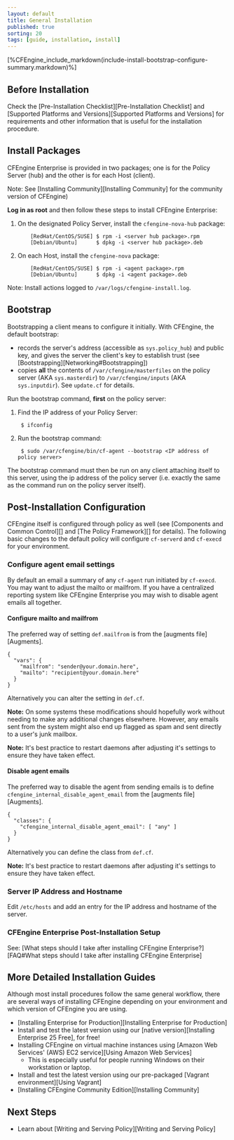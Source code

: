```yaml
---
layout: default
title: General Installation
published: true
sorting: 20
tags: [guide, installation, install]
---
```


[%CFEngine_include_markdown(include-install-bootstrap-configure-summary.markdown)%]

## Before Installation ##

Check the [Pre-Installation Checklist][Pre-Installation Checklist] and [Supported Platforms and Versions][Supported Platforms and Versions] for requirements and other information that is useful for the installation procedure.

## Install Packages ##

CFEngine Enterprise is provided in two packages; one is for the Policy
Server (hub) and the other is for each Host (client).

Note: See [Installing Community][Installing Community] for the community version of CFEngine)

**Log in as root** and then follow these steps to install CFEngine Enterprise:

1. On the designated Policy Server, install the `cfengine-nova-hub` package:

    ```
        [RedHat/CentOS/SUSE] $ rpm -i <server hub package>.rpm
        [Debian/Ubuntu]      $ dpkg -i <server hub package>.deb
    ```

2. On each Host, install the `cfengine-nova` package:

    ```
        [RedHat/CentOS/SUSE] $ rpm -i <agent package>.rpm
        [Debian/Ubuntu]      $ dpkg -i <agent package>.deb
    ```

Note: Install actions logged to `/var/logs/cfengine-install.log`.

## Bootstrap ##

Bootstrapping a client means to configure it initially.  With CFEngine, the default bootstrap:

* records the server's address (accessible as `sys.policy_hub`) and public key, and gives the server the client's key to establish trust (see [Bootstrapping][Networking#Bootstrapping])
* copies **all** the contents of `/var/cfengine/masterfiles` on the policy server (AKA `sys.masterdir`) to `/var/cfengine/inputs` (AKA `sys.inputdir`).  See `update.cf` for details.

Run the bootstrap command, **first** on the policy server:

1. Find the IP address of your Policy Server:

		
	    $ ifconfig
		

2. Run the bootstrap command:

		
        $ sudo /var/cfengine/bin/cf-agent --bootstrap <IP address of policy server>
		

The bootstrap command must then be run on any client attaching itself to this server, using the ip address of the policy server (i.e. exactly the same as the command run on the policy server itself).

## Post-Installation Configuration ##

CFEngine itself is configured through policy as well (see [Components and Common Control][] and
[The Policy Framework][] for details). The following basic changes to the default policy will configure
`cf-serverd` and `cf-execd` for your environment.


### Configure agent email settings

By default an email a summary of any `cf-agent` run initiated by `cf-execd`. You
may want to adjust the mailto or mailfrom. If you have a centralized reporting
system like CFEngine Enterprise you may wish to disable agent emails all
together.

#### Configure mailto and mailfrom

The preferred way of setting `def.mailfrom` is from the
[augments file][Augments].

```
{
  "vars": {
    "mailfrom": "sender@your.domain.here",
    "mailto": "recipient@your.domain.here"
  }
}
```

Alternatively you can alter the setting in `def.cf`.

**Note:** On some systems these modifications should hopefully work without
needing to make any additional changes elsewhere. However, any emails sent from
the system might also end up flagged as spam and sent directly to a user's junk
mailbox.

**Note:** It's best practice to restart daemons after adjusting it's settings to
ensure they have taken effect.

#### Disable agent emails

The preferred way to disable the agent from sending emails is to define
`cfengine_internal_disable_agent_email` from the [augments file][Augments].

```
{
  "classes": {
    "cfengine_internal_disable_agent_email": [ "any" ]
  }
}
```

Alternatively you can define the class from `def.cf`.

**Note:** It's best practice to restart daemons after adjusting it's settings to
ensure they have taken effect.

### Server IP Address and Hostname ###

Edit `/etc/hosts` and add an entry for the IP address and hostname of the server.

### CFEngine Enterprise Post-Installation Setup ###

See: [What steps should I take after installing CFEngine Enterprise?][FAQ#What steps should I take after installing CFEngine Enterprise]


## More Detailed Installation Guides ##

Although most install procedures follow the same general workflow, there are several ways of installing CFEngine depending on your environment and which version of CFEngine you are using.

* [Installing Enterprise for Production][Installing Enterprise for Production]
* Install and test the latest version using our [native version][Installing Enterprise 25 Free], for free!
* Installing CFEngine on virtual machine instances using [Amazon Web Services' (AWS) EC2 service][Using Amazon Web Services]
	* This is especially useful for people running Windows on their workstation or laptop.
* Install and test the latest version using our pre-packaged [Vagrant environment][Using Vagrant]
* [Installing CFEngine Community Edition][Installing Community]

## Next Steps ##

* Learn about [Writing and Serving Policy][Writing and Serving Policy]

